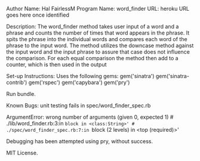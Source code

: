 
Author Name: Hal FairlessM
Program Name:  word_finder
URL: heroku URL goes here once identified

Description:  The word_finder method takes user input of a word and a phrase and counts the number of times that word appears in the phrase.  It spits the phrase into the individual words and compares each word of the phrase to the input word. The method utilizes the downcase method against the input word and the input phrase to assure that case does not influence the comparison.  For each equal comparison the method then add to a counter, which is then used in the output

Set-up Instructions:  Uses the following gems:
gem('sinatra')
gem('sinatra-contrib')
gem('rspec')
gem('capybara')
gem('pry')

Run bundle.

Known Bugs:
unit testing fails in spec/word_finder_spec.rb

ArgumentError:
       wrong number of arguments (given 0, expected 1)
     # ./lib/word_finder.rb:3:in `block in <class:String>'
     # ./spec/word_finder_spec.rb:7:in `block (2 levels) in <top (required)>'

Debugging has been attempted using pry, without success.

MIT License.
